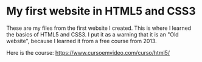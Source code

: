# My first website in HTML5 and CSS3

These are my files from the first website I created. This is where I learned the basics of HTML5 and CSS3.
I put it as a warning that it is an "Old website", because I learned it from a free course from 2013.

Here is the course:  https://www.cursoemvideo.com/curso/html5/
